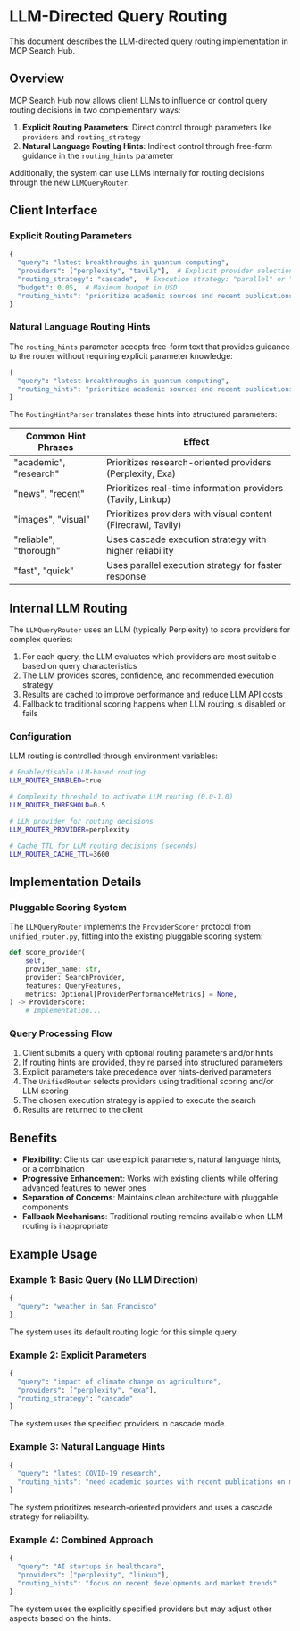 # LLM-Directed Query Routing

This document describes the LLM-directed query routing implementation in MCP Search Hub.

## Overview

MCP Search Hub now allows client LLMs to influence or control query routing decisions in two complementary ways:

1. **Explicit Routing Parameters**: Direct control through parameters like `providers` and `routing_strategy`
2. **Natural Language Routing Hints**: Indirect control through free-form guidance in the `routing_hints` parameter

Additionally, the system can use LLMs internally for routing decisions through the new `LLMQueryRouter`.

## Client Interface

### Explicit Routing Parameters

```python
{
  "query": "latest breakthroughs in quantum computing",
  "providers": ["perplexity", "tavily"],  # Explicit provider selection
  "routing_strategy": "cascade",  # Execution strategy: "parallel" or "cascade"
  "budget": 0.05,  # Maximum budget in USD
  "routing_hints": "prioritize academic sources and recent publications"  # Natural language guidance
}
```

### Natural Language Routing Hints

The `routing_hints` parameter accepts free-form text that provides guidance to the router without requiring explicit parameter knowledge:

```python
{
  "query": "latest breakthroughs in quantum computing",
  "routing_hints": "prioritize academic sources and recent publications"
}
```

The `RoutingHintParser` translates these hints into structured parameters:

| Common Hint Phrases | Effect |
|--|--|
| "academic", "research" | Prioritizes research-oriented providers (Perplexity, Exa) |
| "news", "recent" | Prioritizes real-time information providers (Tavily, Linkup) |
| "images", "visual" | Prioritizes providers with visual content (Firecrawl, Tavily) |
| "reliable", "thorough" | Uses cascade execution strategy with higher reliability |
| "fast", "quick" | Uses parallel execution strategy for faster response |

## Internal LLM Routing

The `LLMQueryRouter` uses an LLM (typically Perplexity) to score providers for complex queries:

1. For each query, the LLM evaluates which providers are most suitable based on query characteristics
2. The LLM provides scores, confidence, and recommended execution strategy
3. Results are cached to improve performance and reduce LLM API costs
4. Fallback to traditional scoring happens when LLM routing is disabled or fails

### Configuration

LLM routing is controlled through environment variables:

```bash
# Enable/disable LLM-based routing
LLM_ROUTER_ENABLED=true

# Complexity threshold to activate LLM routing (0.0-1.0)
LLM_ROUTER_THRESHOLD=0.5

# LLM provider for routing decisions
LLM_ROUTER_PROVIDER=perplexity

# Cache TTL for LLM routing decisions (seconds)
LLM_ROUTER_CACHE_TTL=3600
```

## Implementation Details

### Pluggable Scoring System

The `LLMQueryRouter` implements the `ProviderScorer` protocol from `unified_router.py`, fitting into the existing pluggable scoring system:

```python
def score_provider(
    self,
    provider_name: str,
    provider: SearchProvider,
    features: QueryFeatures,
    metrics: Optional[ProviderPerformanceMetrics] = None,
) -> ProviderScore:
    # Implementation...
```

### Query Processing Flow

1. Client submits a query with optional routing parameters and/or hints
2. If routing hints are provided, they're parsed into structured parameters
3. Explicit parameters take precedence over hints-derived parameters
4. The `UnifiedRouter` selects providers using traditional scoring and/or LLM scoring
5. The chosen execution strategy is applied to execute the search
6. Results are returned to the client

## Benefits

- **Flexibility**: Clients can use explicit parameters, natural language hints, or a combination
- **Progressive Enhancement**: Works with existing clients while offering advanced features to newer ones
- **Separation of Concerns**: Maintains clean architecture with pluggable components
- **Fallback Mechanisms**: Traditional routing remains available when LLM routing is inappropriate

## Example Usage

### Example 1: Basic Query (No LLM Direction)

```python
{
  "query": "weather in San Francisco"
}
```

The system uses its default routing logic for this simple query.

### Example 2: Explicit Parameters

```python
{
  "query": "impact of climate change on agriculture",
  "providers": ["perplexity", "exa"],
  "routing_strategy": "cascade"
}
```

The system uses the specified providers in cascade mode.

### Example 3: Natural Language Hints

```python
{
  "query": "latest COVID-19 research",
  "routing_hints": "need academic sources with recent publications on medical research"
}
```

The system prioritizes research-oriented providers and uses a cascade strategy for reliability.

### Example 4: Combined Approach

```python
{
  "query": "AI startups in healthcare",
  "providers": ["perplexity", "linkup"],
  "routing_hints": "focus on recent developments and market trends"
}
```

The system uses the explicitly specified providers but may adjust other aspects based on the hints.